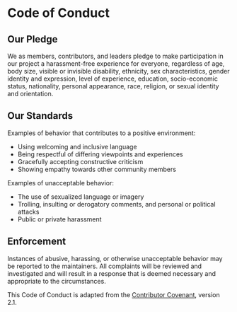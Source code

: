 # Code of Conduct

## Our Pledge

We as members, contributors, and leaders pledge to make participation in our project a harassment-free experience for everyone, regardless of age, body size, visible or invisible disability, ethnicity, sex characteristics, gender identity and expression, level of experience, education, socio-economic status, nationality, personal appearance, race, religion, or sexual identity and orientation.

## Our Standards

Examples of behavior that contributes to a positive environment:
- Using welcoming and inclusive language
- Being respectful of differing viewpoints and experiences
- Gracefully accepting constructive criticism
- Showing empathy towards other community members

Examples of unacceptable behavior:
- The use of sexualized language or imagery
- Trolling, insulting or derogatory comments, and personal or political attacks
- Public or private harassment

## Enforcement

Instances of abusive, harassing, or otherwise unacceptable behavior may be reported to the maintainers. All complaints will be reviewed and investigated and will result in a response that is deemed necessary and appropriate to the circumstances.

This Code of Conduct is adapted from the [Contributor Covenant][homepage], version 2.1.

[homepage]: https://www.contributor-covenant.org
